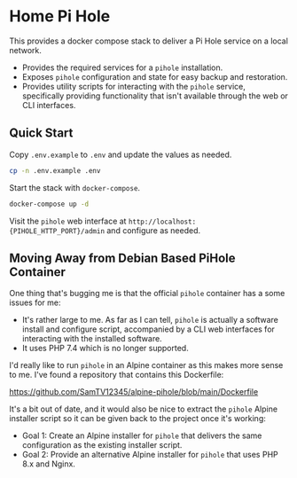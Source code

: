 
# Home Pi Hole
This provides a docker compose stack to deliver a Pi Hole service on a local network. 

- Provides the required services for a `pihole` installation.
- Exposes `pihole` configuration and state for easy backup and restoration.
- Provides utility scripts for interacting with the `pihole` service, specifically providing functionality that isn't available through the web or CLI interfaces.


## Quick Start 

Copy `.env.example` to `.env` and update the values as needed. 

```bash
cp -n .env.example .env
```

Start the stack with `docker-compose`.

```bash
docker-compose up -d
```

Visit the `pihole` web interface at `http://localhost:{PIHOLE_HTTP_PORT}/admin` and configure as needed.


## Moving Away from Debian Based PiHole Container

One thing that's bugging me is that the official `pihole` container has a some issues for me: 

- It's rather large to me. As far as I can tell, `pihole` is actually a software install and configure script, accompanied by a CLI web interfaces for interacting with the installed software.
- It uses PHP 7.4 which is no longer supported. 

I'd really like to run `pihole` in an Alpine container as this makes more sense to me. I've found a repository that contains this Dockerfile:

https://github.com/SamTV12345/alpine-pihole/blob/main/Dockerfile

It's a bit out of date, and it would also be nice to extract the `pihole` Alpine installer script so it can be given back to the project once it's working: 

- Goal 1: Create an Alpine installer for `pihole` that delivers the same configuration as the existing installer script.
- Goal 2: Provide an alternative Alpine installer for `pihole` that uses PHP 8.x and Nginx.  

